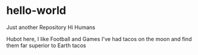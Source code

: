 # hello-world
Just another Repository
Hi Humans

Hubot here, I like Football and Games
I've had tacos on the moon and find them far superior to Earth tacos
